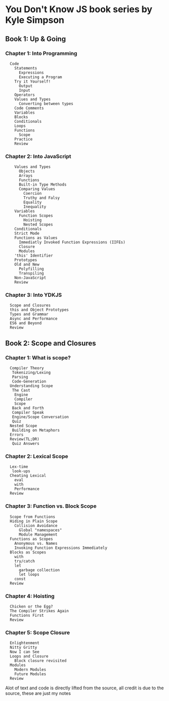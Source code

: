 # You Don't Know JS book series by Kyle Simpson

## Book 1: Up & Going

### Chapter 1: Into Programming
```
  Code
    Statements
  	  Expressions
  	  Executing a Program
  	Try it Yourself!
  	  Output
  	  Input
  	Operators
  	Values and Types
  	  Converting between types
  	Code Comments
  	Variables
  	Blocks
  	Conditionals
  	Loops
  	Functions
  	  Scope
  	Practice
  	Review
```
### Chapter 2: Into JavaScript
```
    Values and Types
      Objects
      Arrays
      Functions
      Built-in Type Methods
      Comparing Values
        Coercion
        Truthy and Falsy
        Equality
        Inequality
    Variables
      Function Scopes
        Hoisting
        Nested Scopes
    Conditionals
    Strict Mode
    Functions as Values
      Immediatly Invoked Function Expressions (IIFEs)
      Closure
      Modules
    'this' Identifier
    Prototypes
    Old and New
      Polyfilling
      Transpiling
    Non-JavaScript
    Review
```
### Chapter 3: Into YDKJS
```
  Scope and Closures
  this and Object Prototypes
  Types and Grammar
  Async and Performance
  ES6 and Beyond
  Review
```
## Book 2: Scope and Closures

### Chapter 1: What is scope?
```
  Compiler Theory
   Tokenizing/Lexing
   Parsing
   Code-Generation
  Understanding Scope
   The Cast
    Engine
    Compiler
    Scope
   Back and Forth
   Compiler Speak
   Engine/Scope Conversation
   Quiz
  Nested Scope
   Building on Metaphors
  Errors
  Review(TL;DR)
   Quiz Answers
```
### Chapter 2: Lexical Scope
```
  Lex-time
   look-ups
  Cheating Lexical
    eval
    with
    Performance
  Review
```
### Chapter 3: Function vs. Block Scope
```
  Scope from Functions
  Hiding in Plain Scope
    Collision Avoidance
      Global "namespaces"
      Module Management
  Functions as Scopes
    Anonymous vs. Names
    Invoking Function Expressions Immediately
  Blocks as Scopes
    with
    try/catch
    let
      garbage collection
      let loops
    const
  Review
```
### Chapter 4: Hoisting
```
  Chicken or the Egg?
  The Compiler Strikes Again
  Functions First
  Review
```
### Chapter 5: Scope Closure
```
  Enlightenment
  Nitty Gritty
  Now I can See
  Loops and Closure
    Block closure revisited
  Modules
    Modern Modules
    Future Modules
  Review
``` 




  





Alot of text and code is directly lifted from the source, all credit is due to the source, these are just my notes


